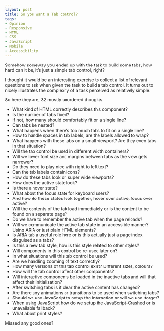 ```yaml
---
layout: post
title: So you want a Tab control?
tags:
- Opinion
- Responsive
- HTML
- CSS
- JavaScript
- Mobile
- Accessibility
---
```

Somehow someway you ended up with the task to build some tabs, how hard can it be, it’s just a simple tab control, right?

I thought it would be an interesting exercise to collect a list of relevant questions to ask when given the task to build a tab control. It turns out to nicely illustrates the complexity of a task perceived as relatively simple.

So here they are, 32 mostly unordered thoughts.

- What kind of HTML correctly describes this component?
- Is the number of tabs fixed?
- If not, how many should comfortably fit on a single line?
- Can tabs be nested?
- What happens when there's too much tabs to fit on a single line?
- How to handle spaces in tab labels, are the labels allowed to wrap?
- What happens with these tabs on a small viewport? Are they even tabs in that situation?
- Will the tab control be used in different width containers?
- Will we lower font size and margins between tabs as the view gets narrower?
- Do they need to play nice with right to left text?
- Can the tab labels contain icons?
- How do these tabs look on super wide viewports?
- How does the active state look?
- Is there a hover state?
- What about the focus state for keyboard users?
- And how do these states look together, hover over active, focus over active?
- Will the contents of the tab load immediately or is the content to be found on a separate page?
- Do we have to remember the active tab when the page reloads?
- Will we communicate the active tab state in an accessible manner? Using ARIA or just plain HTML elements?
- Is ARIA tab a useful role here or is this actually just a page index disguised as a tabs?
- Is this a new tab style, how is this style related to other styles?
- Will components in this control be re-used later on?
- In what situations will this tab control be used?
- Are we handling zooming of text correctly?
- How many versions of this tab control exist? Different sizes, colours?
- How will the tab control affect other components? 
- Will interactive components be loaded in the inactive tabs and will that affect their initialisation?
- After switching tabs is it clear the active content has changed?
- Are there any animations or transitions to be used when switching tabs?
- Should we use JavaScript to setup the interaction or will we use :target?
- When using JavaScript how do we setup the JavaScript-Crashed or is unavailable fallback?
- What about print styles?

Missed any good ones?